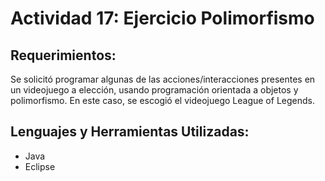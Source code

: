 # Actividad 17: Ejercicio Polimorfismo
## Requerimientos:
Se solicitó programar algunas de las acciones/interacciones presentes en un videojuego a elección, usando programación orientada a objetos y polimorfismo. En este caso, se escogió el videojuego League of Legends.

## Lenguajes y Herramientas Utilizadas:
* Java
* Eclipse
